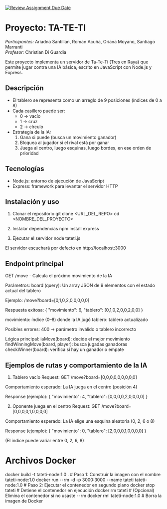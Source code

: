[![Review Assignment Due Date](https://classroom.github.com/assets/deadline-readme-button-22041afd0340ce965d47ae6ef1cefeee28c7c493a6346c4f15d667ab976d596c.svg)](https://classroom.github.com/a/Uc_kVv2r)


# Proyecto: TA-TE-TI

*Participantes:* Ariadna Santillan, Roman Acuña, Oriana Moyano, Santiago Marranti  
*Profesor:* Christian Di Guardia  

Este proyecto implementa un servidor de Ta-Te-Ti (Tres en Raya) que permite jugar contra una IA básica, escrito en JavaScript con Node.js y Express.

## Descripción
- El tablero se representa como un arreglo de 9 posiciones (índices de 0 a 8)
- Cada casillero puede ser:
  - 0 → vacío  
  - 1 → cruz 
  - 2 → círculo 
- Estrategia de la IA:
  1. Gana si puede (busca un movimiento ganador)  
  2. Bloquea al jugador si el rival está por ganar  
  3. Juega al centro, luego esquinas, luego bordes, en ese orden de prioridad

## Tecnologías
- Node.js: entorno de ejecución de JavaScript
- Express: framework para levantar el servidor HTTP

## Instalación y uso
1. Clonar el repositorio
   git clone <URL_DEL_REPO>
   cd <NOMBRE_DEL_PROYECTO>

2. Instalar dependencias
   npm install express 
 
3. Ejecutar el servidor
   node tateti.js

El servidor escuchará por defecto en http://localhost:3000

## Endpoint principal
GET /move - Calcula el próximo movimiento de la IA

Parámetros:
board (query): Un array JSON de 9 elementos con el estado actual del tablero

Ejemplo:
/move?board=[0,1,0,2,0,0,0,0,0]

Respuesta exitosa:
{
  "movimiento": 6,
  "tablero": [0,1,0,2,0,0,2,0,0]
}

movimiento: índice (0–8) donde la IA jugó
tablero: tablero actualizado

Posibles errores:
400 → parámetro inválido o tablero incorrecto 

Lógica principal:
iaMove(board): decide el mejor movimiento
findWinningMove(board, player): busca jugadas ganadoras
checkWinner(board): verifica si hay un ganador o empate

## Ejemplos de rutas y comportamiento de la IA

1. Tablero vacío
Request:
GET /move?board=[0,0,0,0,0,0,0,0,0]

Comportamiento esperado:
La IA juega en el centro (posición 4)

Response (ejemplo):
{
  "movimiento": 4,
  "tablero": [0,0,0,0,2,0,0,0,0]
}

2. Oponente juega en el centro
Request:
GET /move?board=[0,0,0,0,1,0,0,0,0]

Comportamiento esperado:
La IA elige una esquina aleatoria (0, 2, 6 o 8)

Response (ejemplo):
{
  "movimiento": 0,
  "tablero": [2,0,0,0,1,0,0,0,0]
}

(El índice puede variar entre 0, 2, 6, 8) 

# Archivos Docker 

docker build -t tateti-node:1.0 . # Paso 1: Construir la imagen con el nombre tateti-node:1.0
docker run --rm -d -p 3000:3000 --name tateti tateti-node:1.0  # Paso 2: Ejecutar el contenedor en segundo plano
docker stop tateti        # Detiene el contenedor en ejecución
docker rm tateti          # (Opcional) Elimina el contenedor si no usaste --rm
docker rmi tateti-node:1.0  # Borra la imagen de Docker

